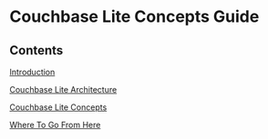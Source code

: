 # Couchbase Lite Concepts Guide


## Contents


[Introduction](cbl-concepts-1000-intro)
  
[Couchbase Lite Architecture](cbl-concepts-2000-architecture)  

[Couchbase Lite Concepts](cbl-concepts-3000-concepts)  

[Where To Go From Here](cbl-concepts-4000-where)
